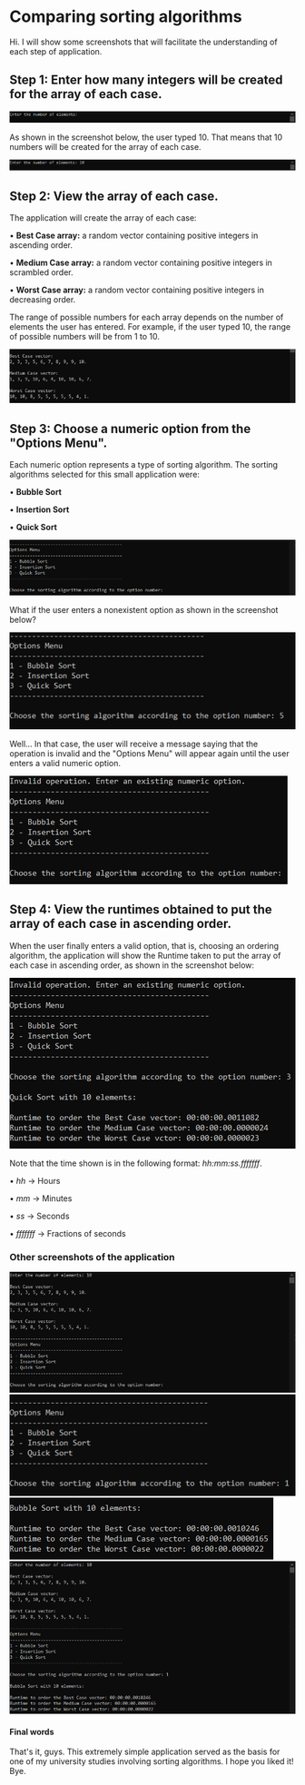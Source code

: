 # Comparing sorting algorithms

Hi. I will show some screenshots that will facilitate the understanding of each step of application.

## Step 1: Enter how many integers will be created for the array of each case.

![Step 1](https://github.com/marcosFDSjunior/-Comparing-sorting-algorithms/blob/master/Application%20screenshots/01.PNG)

As shown in the screenshot below, the user typed 10. That means that 10 numbers will be created for the array of each case.

![Step 1](https://github.com/marcosFDSjunior/-Comparing-sorting-algorithms/blob/master/Application%20screenshots/02.PNG)

## Step 2: View the array of each case.

The application will create the array of each case:

• **Best Case array:** a random vector containing positive integers in ascending order.

• **Medium Case array:** a random vector containing positive integers in scrambled order.

• **Worst Case array:** a random vector containing positive integers in decreasing order.

The range of possible numbers for each array depends on the number of elements the user has entered. For example, if the user typed 10, the range of possible numbers will be from 1 to 10.

![Step 2](https://github.com/marcosFDSjunior/-Comparing-sorting-algorithms/blob/master/Application%20screenshots/03.PNG)

## Step 3: Choose a numeric option from the "Options Menu".

Each numeric option represents a type of sorting algorithm. The sorting algorithms selected for this small application were:

• **Bubble Sort**

• **Insertion Sort**

• **Quick Sort**

![Step 3](https://github.com/marcosFDSjunior/-Comparing-sorting-algorithms/blob/master/Application%20screenshots/04.PNG)

What if the user enters a nonexistent option as shown in the screenshot below?

![Step 3](https://github.com/marcosFDSjunior/-Comparing-sorting-algorithms/blob/master/Application%20screenshots/09.PNG)

Well... 
In that case, the user will receive a message saying that the operation is invalid and the "Options Menu" will appear again until the user enters a valid numeric option.

![Step 3](https://github.com/marcosFDSjunior/-Comparing-sorting-algorithms/blob/master/Application%20screenshots/10.PNG)

## Step 4: View the runtimes obtained to put the array of each case in ascending order.

When the user finally enters a valid option, that is, choosing an ordering algorithm, the application will show the Runtime taken to put the array of each case in ascending order, as shown in the screenshot below:

![Step 4](https://github.com/marcosFDSjunior/-Comparing-sorting-algorithms/blob/master/Application%20screenshots/11.PNG)

Note that the time shown is in the following format: *hh:mm:ss.fffffff*.

• *hh* -> Hours

• *mm* -> Minutes

• *ss* -> Seconds

• *fffffff* -> Fractions of seconds

### Other screenshots of the application

![Other screenshots](https://github.com/marcosFDSjunior/-Comparing-sorting-algorithms/blob/master/Application%20screenshots/05.PNG)
![Other screenshots](https://github.com/marcosFDSjunior/-Comparing-sorting-algorithms/blob/master/Application%20screenshots/06.PNG)
![Other screenshots](https://github.com/marcosFDSjunior/-Comparing-sorting-algorithms/blob/master/Application%20screenshots/07.PNG)
![Other screenshots](https://github.com/marcosFDSjunior/-Comparing-sorting-algorithms/blob/master/Application%20screenshots/08.PNG)

#### Final words

That's it, guys. This extremely simple application served as the basis for one of my university studies involving sorting algorithms. I hope you liked it! Bye.
